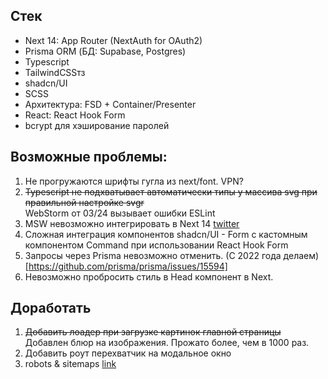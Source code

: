 ## Стек

* Next 14: App Router (NextAuth for OAuth2)
* Prisma ORM (БД: Supabase, Postgres)
* Typescript
* TailwindCSSтз
* shadcn/UI
* SCSS
* Архитектура: FSD + Container/Presenter
* React: React Hook Form
* bcrypt для хэширование паролей

## Возможные проблемы: 

1. Не прогружаются шрифты гугла из next/font. VPN?
2. ~~Typescript не подхватывает автоматически типы у массива svg при правильной настройке svgr~~  
WebStorm от 03/24 вызывает ошибки ESLint
3. MSW невозможно интегрировать в Next 14 [twitter](https://x.com/kettanaito/status/1749496339556094316)
4. Сложная интеграция компонентов shadcn/UI - Form с кастомным компонентом Command при использовании React Hook Form
5. Запросы через Prisma невозможно отменить. (С 2022 года делаем)[https://github.com/prisma/prisma/issues/15594]
6. Невозможно пробросить стиль в Head компонент в Next.

## Доработать

1. ~~Добавить лоадер при загрузке картинок главной страницы~~ Добавлен блюр на изображения. Прожато более, чем в 1000 раз.
2. Добавить роут перехватчик на модальное окно
3. robots & sitemaps [link](https://www.npmjs.com/package/next-sitemap)
